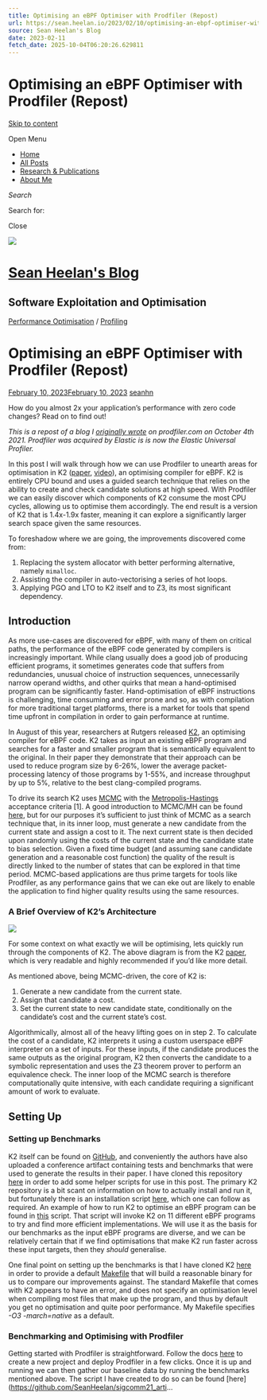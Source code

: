 ```yaml
---
title: Optimising an eBPF Optimiser with Prodfiler (Repost)
url: https://sean.heelan.io/2023/02/10/optimising-an-ebpf-optimiser-with-prodfiler-repost/
source: Sean Heelan's Blog
date: 2023-02-11
fetch_date: 2025-10-04T06:20:26.629811
---
```


# Optimising an eBPF Optimiser with Prodfiler (Repost)

[Skip to content](#content)

Open Menu

* [Home](https://sean.heelan.io/)
* [All Posts](https://sean.heelan.io/posts/)
* [Research & Publications](https://sean.heelan.io/research/)
* [About Me](https://sean.heelan.io/about-me/)

*Search*

Search for:

 Close

[![](https://sean.heelan.io/wp-content/uploads/2023/02/logo_ireland-1.jpg)](https://sean.heelan.io/)

# [Sean Heelan's Blog](https://sean.heelan.io/)

## Software Exploitation and Optimisation

[Performance Optimisation](https://sean.heelan.io/category/performance-optimisation/) / [Profiling](https://sean.heelan.io/category/profiling/)

# Optimising an eBPF Optimiser with Prodfiler (Repost)

[February 10, 2023February 10, 2023](https://sean.heelan.io/2023/02/10/optimising-an-ebpf-optimiser-with-prodfiler-repost/) [seanhn](https://sean.heelan.io/author/seanhn/)

How do you almost 2x your application’s performance with zero code changes? Read on to find out!

*This is a repost of a blog I [originally wrote](https://prodfiler.com/blog/optimising-an-ebpf-optimiser/) on prodfiler.com on October 4th 2021. Prodfiler was acquired by Elastic is is now the Elastic Universal Profiler.*

In this post I will walk through how we can use Prodfiler to unearth areas for optimisation in K2 ([paper](https://k2.cs.rutgers.edu/), [video](https://youtu.be/igJLKyP1lFk?t=3726)), an optimising compiler for eBPF. K2 is entirely CPU bound and uses a guided search technique that relies on the ability to create and check candidate solutions at high speed. With Prodfiler we can easily discover which components of K2 consume the most CPU cycles, allowing us to optimise them accordingly. The end result is a version of K2 that is 1.4x-1.9x faster, meaning it can explore a significantly larger search space given the same resources.

To foreshadow where we are going, the improvements discovered come from:

1. Replacing the system allocator with better performing alternative, namely `mimalloc`.
2. Assisting the compiler in auto-vectorising a series of hot loops.
3. Applying PGO and LTO to K2 itself and to Z3, its most significant dependency.

## Introduction

As more use-cases are discovered for eBPF, with many of them on critical paths, the performance of the eBPF code generated by compilers is increasingly important. While clang usually does a good job of producing efficient programs, it sometimes generates code that suffers from redundancies, unusual choice of instruction sequences, unnecessarily narrow operand widths, and other quirks that mean a hand-optimised program can be significantly faster. Hand-optimisation of eBPF instructions is challenging, time consuming and error prone and so, as with compilation for more traditional target platforms, there is a market for tools that spend time upfront in compilation in order to gain performance at runtime.

In August of this year, researchers at Rutgers released [K2](https://k2.cs.rutgers.edu/), an optimising compiler for eBPF code. K2 takes as input an existing eBPF program and searches for a faster and smaller program that is semantically equivalent to the original. In their paper they demonstrate that their approach can be used to reduce program size by 6-26%, lower the average packet-processing latency of those programs by 1-55%, and increase throughput by up to 5%, relative to the best clang-compiled programs.

To drive its search K2 uses [MCMC](https://en.wikipedia.org/wiki/Markov_chain_Monte_Carlo) with the [Metropolis-Hastings](https://en.wikipedia.org/wiki/Metropolis%E2%80%93Hastings_algorithm#Step-by-step_instructions) acceptance criteria [1]. A good introduction to MCMC/MH can be found [here](https://twiecki.io/blog/2015/11/10/mcmc-sampling/), but for our purposes it’s sufficient to just think of MCMC as a search technique that, in its inner loop, must generate a new candidate from the current state and assign a cost to it. The next current state is then decided upon randomly using the costs of the current state and the candidate state to bias selection. Given a fixed time budget (and assuming sane candidate generation and a reasonable cost function) the quality of the result is directly linked to the number of states that can be explored in that time period. MCMC-based applications are thus prime targets for tools like Prodfiler, as any performance gains that we can eke out are likely to enable the application to find higher quality results using the same resources.

### A Brief Overview of K2’s Architecture

[![](https://sean.heelan.io/wp-content/uploads/2023/02/k2-architecture.png?w=629)](https://sean.heelan.io/wp-content/uploads/2023/02/k2-architecture.png)

For some context on what exactly we will be optimising, lets quickly run through the components of K2. The above diagram is from the K2 [paper](https://people.cs.rutgers.edu/~sn624/papers/k2-sigcomm21.pdf), which is very readable and highly recommended if you’d like more detail.

As mentioned above, being MCMC-driven, the core of K2 is:

1. Generate a new candidate from the current state.
2. Assign that candidate a cost.
3. Set the current state to new candidate state, conditionally on the candidate’s cost and the current state’s cost.

Algorithmically, almost all of the heavy lifting goes on in step 2. To calculate the cost of a candidate, K2 interprets it using a custom userspace eBPF interpreter on a set of inputs. For these inputs, if the candidate produces the same outputs as the original program, K2 then converts the candidate to a symbolic representation and uses the Z3 theorem prover to perform an equivalence check. The inner loop of the MCMC search is therefore computationally quite intensive, with each candidate requiring a significant amount of work to evaluate.

## Setting Up

### Setting up Benchmarks

K2 itself can be found on [GitHub](https://github.com/smartnic/superopt.git), and conveniently the authors have also uploaded a conference artifact containing tests and benchmarks that were used to generate the results in their paper. I have cloned this repository [here](https://github.com/SeanHeelan/sigcomm21_artifact) in order to add some helper scripts for use in this post. The primary K2 repository is a bit scant on information on how to actually install and run it, but fortunately there is an installation script [here](https://github.com/SeanHeelan/sigcomm21_artifact/blob/master/install.sh), which one can follow as required. An example of how to run K2 to optimise an eBPF program can be found in [this](https://github.com/SeanHeelan/sigcomm21_artifact/blob/master/4_reproduce_results/1_insn_count/insn_count.sh) script. That script will invoke K2 on 11 different eBPF programs to try and find more efficient implementations. We will use it as the basis for our benchmarks as the input eBPF programs are diverse, and we can be relatively certain that if we find optimisations that make K2 run faster across these input targets, then they *should* generalise.

One final point on setting up the benchmarks is that I have cloned K2 [here](https://github.com/SeanHeelan/superopt) in order to provide a default [Makefile](https://github.com/SeanHeelan/superopt/commit/67984c49ca9305f8045bb0c74e21b0bc5d477607) that will build a reasonable binary for us to compare our improvements against. The standard Makefile that comes with K2 appears to have an error, and does not specify an optimisation level when compiling most files that make up the program, and thus by default you get no optimisation and quite poor performance. My Makefile specifies *-O3 -march=native* as a default.

### Benchmarking and Optimising with Prodfiler

Getting started with Prodfiler is straightforward. Follow the docs [here](https://documentation.prodfiler.com/getting-started.html) to create a new project and deploy Prodfiler in a few clicks. Once it is up and running we can then gather our baseline data by running the benchmarks mentioned above. The script I have created to do so can be found [here](https://github.com/SeanHeelan/sigcomm21_arti...